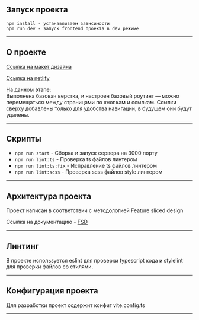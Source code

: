 ## Запуск проекта

```
npm install - устанавливаем зависимости
npm run dev - запуск frontend проекта в dev режиме
```

----

## О проекте

[Ссылка на макет дизайна](https://www.figma.com/design/jF5fFFzgGOxQeB4CmKWTiE/Chat_external_link?node-id=0-1&p=f&t=U2ZbAcQrhNowAQKL-0)  

[Ссылка на netlify](https://nailya.netlify.app/)

На данном этапе:  
Выполнена базовая верстка, и настроен базовый роутинг — можно перемещаться между страницами по кнопкам и ссылкам.
Ссылки сверху добавлены только для удобства навигации, в будущем они будут удалены.

----

## Скрипты

- `npm run start` - Сборка и запуск сервера на 3000 порту
- `npm run lint:ts` - Проверка ts файлов линтером
- `npm run lint:ts:fix` - Исправление ts файлов линтером
- `npm run lint:scss` - Проверка scss файлов style линтером


----

## Архитектура проекта

Проект написан в соответствии с методологией Feature sliced design

Ссылка на документацию - [FSD](https://feature-sliced.design/docs/get-started/tutorial)

----


## Линтинг

В проекте используется eslint для проверки typescript кода и stylelint для проверки файлов со стилями.

----

## Конфигурация проекта

Для разработки проект содержит конфиг vite.config.ts

----
